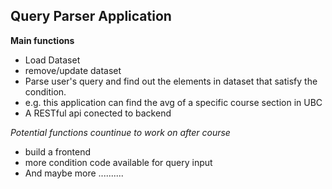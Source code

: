 ## Query Parser Application

**Main functions**
- Load Dataset
- remove/update dataset
- Parse user's query and find out the elements in dataset that satisfy the condition.
- e.g. this application can find the avg of a specific course section in UBC
- A RESTful api conected to backend


*Potential functions countinue to work on after course*
- build a frontend
- more condition code available for query input
- And maybe more ..........

